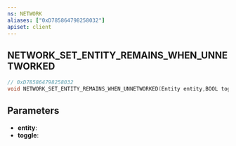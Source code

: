 ```yaml
---
ns: NETWORK
aliases: ["0xD785864798258032"]
apiset: client
---
```

## NETWORK_SET_ENTITY_REMAINS_WHEN_UNNETWORKED

```c
// 0xD785864798258032
void NETWORK_SET_ENTITY_REMAINS_WHEN_UNNETWORKED(Entity entity,BOOL toggle);
```


## Parameters
* **entity**:
* **toggle**:



